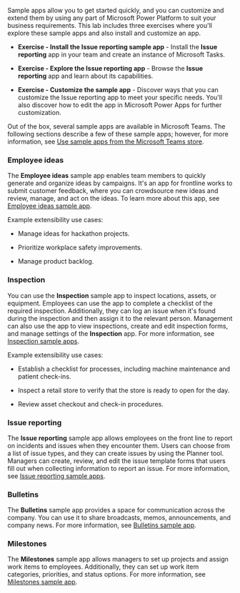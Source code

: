 Sample apps allow you to get started quickly, and you can customize and extend them by using any part of Microsoft Power Platform to suit your business requirements. This lab includes three exercises where you'll explore these sample apps and also install and customize an app.

- **Exercise - Install the Issue reporting sample app** - Install the **Issue reporting** app in your team and create an instance of Microsoft Tasks.

- **Exercise - Explore the Issue reporting app** - Browse the **Issue reporting** app and learn about its capabilities.

- **Exercise - Customize the sample app** - Discover ways that you can customize the Issue reporting app to meet your specific needs. You'll also discover how to edit the app in Microsoft Power Apps for further customization.

Out of the box, several sample apps are available in Microsoft Teams. The following sections describe a few of these sample apps; however, for more information, see [Use sample apps from the Microsoft Teams store](/power-apps/teams/use-sample-apps-from-teams-store/?azure-portal=true).

### Employee ideas

The **Employee ideas** sample app enables team members to quickly generate and organize ideas by campaigns. It's an app for frontline works to submit customer feedback, where you can crowdsource new ideas and review, manage, and act on the ideas. To learn more about this app, see [Employee ideas sample app](/power-apps/teams/employee-ideas/?azure-portal=true).

Example extensibility use cases:

- Manage ideas for hackathon projects.

- Prioritize workplace safety improvements.

- Manage product backlog.

### Inspection

You can use the **Inspection** sample app to inspect locations, assets, or equipment. Employees can use the app to complete a checklist of the required inspection. Additionally, they can log an issue when it's found during the inspection and then assign it to the relevant person. Management can also use the app to view inspections, create and edit inspection forms, and manage settings of the **Inspection** app. For more information, see [Inspection sample apps](/power-apps/teams/inspection/?azure-portal=true).

Example extensibility use cases:

- Establish a checklist for processes, including machine maintenance and patient check-ins.

- Inspect a retail store to verify that the store is ready to open for the day.

- Review asset checkout and check-in procedures.

### Issue reporting

The **Issue reporting** sample app allows employees on the front line to report on incidents and issues when they encounter them. Users can choose from a list of issue types, and they can create issues by using the Planner tool. Managers can create, review, and edit the issue template forms that users fill out when collecting information to report an issue. For more information, see [Issue reporting sample apps](/power-apps/teams/issue-reporting/?azure-portal=true).

### Bulletins

The **Bulletins** sample app provides a space for communication across the company. You can use it to share broadcasts, memos, announcements, and company news. For more information, see [Bulletins sample app](/power-apps/teams/bulletins/?azure-portal=true).

### Milestones

The **Milestones** sample app allows managers to set up projects and assign work items to employees. Additionally, they can set up work item categories, priorities, and status options. For more information, see [Milestones sample app](/power-apps/teams/milestones/?azure-portal=true).
